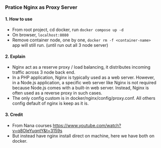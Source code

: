 ### Pratice Nginx as Proxy Server

#### 1. How to use

- From root project, cd docker, run `docker compose up -d`
- On browser, `localhost:8080`
- Remove container node, one by one, `docker rm -f <container-name>` app will still run. (until run out all 3 node server)

#### 2. Explain

- Nginx act as a reserve proxy / load balancing, it distributes incoming traffic across 3 node back end.
- In a PHP application, Nginx is typically used as a web server. However, in a Node.js application, a specific web server like Nginx is not required because Node.js comes with a built-in web server. Instead, Nginx is often used as a reverse proxy in such cases.
- The only config custom is in docker/nginx/config/proxy.conf. All others config default of nginx is keep as it is.

#### 3. Credit

- From Nana courses https://www.youtube.com/watch?v=q8OleYuqntY&t=3159s
- But instead have nginx install direct on machine, here we have both on docker.
